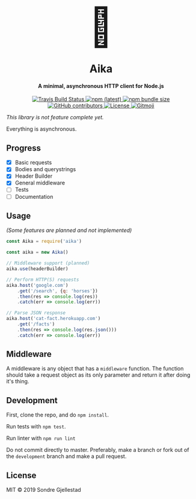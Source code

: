 <h1 align="center">
  <span style="font-size: 100px;">🚚</span>
  <br>
  <br>
  Aika
</h1>

<h4 align="center">A minimal, asynchronous HTTP client for Node.js</h4>

<p align="center">
  <a href="https://travis-ci.org/sondregj/aika">
    <img alt="Travis Build Status" src="https://img.shields.io/travis/sondregj/aika.svg?style=flat-square">
  </a>

  <a href="https://npmjs.com/aika">
  	<img alt="npm (latest)" src="https://img.shields.io/npm/v/aika/latest.svg?style=flat-square">
  </a>

  <a href="https://npmjs.com/aika">
    <img alt="npm bundle size" src="https://img.shields.io/bundlephobia/min/aika.svg?style=flat-square">
  </a>

  <a href="https://github.com/sondregj/aika">
    <img alt="GitHub contributors" src="https://img.shields.io/github/contributors/sondregj/aika.svg?style=flat-square">
  </a>

  <a href="https://github.com/sondregj/aika">
    <img alt="License" src="https://img.shields.io/github/license/sondregj/aika.svg?style=flat-square">
  </a>
  
  <a href="https://github.com/carloscuesta/gitmoji">
  <img alt="Gitmoji" src="https://img.shields.io/badge/gitmoji-%20😜%20😍-FFDD67.svg?style=flat-square">
  </a>
</p>

*This library is not feature complete yet.*

Everything is asynchronous.

## Progress

- [x] Basic requests
- [x] Bodies and querystrings
- [x] Header Builder
- [x] General middleware
- [ ] Tests
- [ ] Documentation

## Usage

*(Some features are planned and not implemented)*

```javascript
const Aika = require('aika')

const aika = new Aika()

// Middleware support (planned)
aika.use(headerBuilder)

// Perform HTTP(S) requests
aika.host('google.com')
    .get('/search', {q: 'horses'})
    .then(res => console.log(res))
    .catch(err => console.log(err))

// Parse JSON response
aika.host('cat-fact.herokuapp.com')
    .get('/facts')
    .then(res => console.log(res.json()))
    .catch(err => console.log(err))
```

## Middleware

A middleware is any object that has a `middleware` function. The function should take a request object as its only parameter and return it after doing it's thing.

## Development

First, clone the repo, and do `npm install`.

Run tests with `npm test`.

Run linter with `npm run lint`

Do not commit directly to master. Preferably, make a branch or fork out of the `development` branch and make a pull request.

## License

MIT © 2019 Sondre Gjellestad
